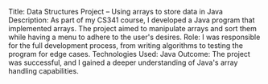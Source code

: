 Title: Data Structures Project – Using arrays to store data in Java
Description: As part of my CS341 course, I developed a Java program that implemented arrays. The project aimed to manipulate arrays and sort them while having a menu to adhere to the user's desires.
Role: I was responsible for the full development process, from writing algorithms to testing the program for edge cases.
Technologies Used: Java
Outcome: The project was successful, and I gained a deeper understanding of Java's array handling capabilities.
